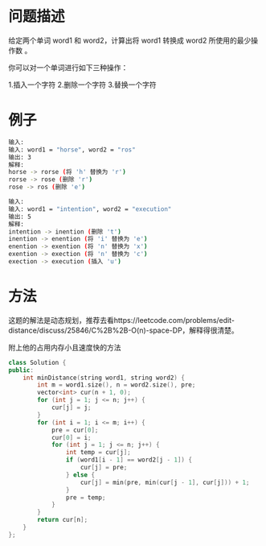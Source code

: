 # 问题描述

给定两个单词 word1 和 word2，计算出将 word1 转换成 word2 所使用的最少操作数 。

你可以对一个单词进行如下三种操作：

1.插入一个字符
2.删除一个字符
3.替换一个字符

# 例子

```bash
输入:
输入: word1 = "horse", word2 = "ros"
输出: 3
解释: 
horse -> rorse (将 'h' 替换为 'r')
rorse -> rose (删除 'r')
rose -> ros (删除 'e')
```

```bash
输入:
输入: word1 = "intention", word2 = "execution"
输出: 5
解释: 
intention -> inention (删除 't')
inention -> enention (将 'i' 替换为 'e')
enention -> exention (将 'n' 替换为 'x')
exention -> exection (将 'n' 替换为 'c')
exection -> execution (插入 'u')
```

# 方法

这题的解法是动态规划，推荐去看https://leetcode.com/problems/edit-distance/discuss/25846/C%2B%2B-O(n)-space-DP，解释得很清楚。

附上他的占用内存小且速度快的方法
```c++
class Solution {
public:
    int minDistance(string word1, string word2) {
        int m = word1.size(), n = word2.size(), pre;
        vector<int> cur(n + 1, 0);
        for (int j = 1; j <= n; j++) {
            cur[j] = j;
        }
        for (int i = 1; i <= m; i++) {
            pre = cur[0];
            cur[0] = i;
            for (int j = 1; j <= n; j++) {
                int temp = cur[j];
                if (word1[i - 1] == word2[j - 1]) {
                    cur[j] = pre;
                } else {
                    cur[j] = min(pre, min(cur[j - 1], cur[j])) + 1;
                }
                pre = temp;
            }
        }
        return cur[n];
    }
};
```